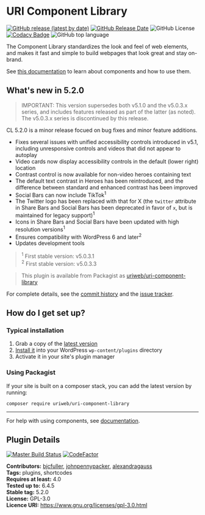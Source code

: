 # URI Component Library

[![GitHub release (latest by date)](https://img.shields.io/github/v/release/uriweb/uri-component-library)](https://github.com/uriweb/uri-component-library/releases/latest)
[![GitHub Release Date](https://img.shields.io/github/release-date/uriweb/uri-component-library)](https://github.com/uriweb/uri-component-library/releases/latest)
![GitHub License](https://img.shields.io/github/license/uriweb/uri-component-library)
[![Codacy Badge](https://img.shields.io/codacy/grade/043fca0aa28b4b2db799d5daacf2d27d/master)](https://www.codacy.com/app/uriweb/uri-component-library?utm_source=github.com&amp;utm_medium=referral&amp;utm_content=uriweb/uri-component-library&amp;utm_campaign=Badge_Grade)
![GitHub top language](https://img.shields.io/github/languages/top/uriweb/uri-component-library?color=violet&branch=master)

The Component Library standardizes the look and feel of web elements, and makes it fast and simple to build webpages that look great and stay on-brand.

See [this documentation](https://www.uri.edu/wordpress/components/) to learn about components and how to use them.

## What's new in 5.2.0

> IMPORTANT: This version supersedes both v5.1.0 and the v5.0.3.x series, and includes features released as part of the latter (as noted).  The v5.0.3.x series is discontinued by this release.

CL 5.2.0 is a minor release focued on bug fixes and minor feature additions.

* Fixes several issues with unified accessibility controls introduced in v5.1, including unresponsive controls and videos that did not appear to autoplay
* Video cards now display accessibility controls in the default (lower right) location
* Contrast control is now available for non-video heroes containing text
* The default text contrast in Heroes has been reintroduced, and the difference between standard and enhanced contrast has been improved
* Social Bars can now include TikTok<sup>1</sup>
* The Twitter logo has been replaced with that for X (the `twitter` attribute in Share Bars and Social Bars has been deprecated in favor of `x`, but is maintained for legacy support)<sup>1</sup>
* Icons in Share Bars and Social Bars have been updated with high resolution versions<sup>1</sup>
* Ensures compatibility with WordPress 6 and later<sup>2</sup>
* Updates development tools

> <sup>1</sup> First stable version: v5.0.3.1  
> <sup>2</sup> First stable version: v5.0.3.3

> This plugin is available from Packagist as [uriweb/uri-component-library](https://packagist.org/packages/uriweb/uri-component-library)

For complete details, see the [commit history](https://github.com/uriweb/uri-component-library/pull/231/commits) and the [issue tracker](https://github.com/uriweb/uri-component-library/issues).

## How do I get set up?

### Typical installation

1. Grab a copy of the [latest version](https://github.com/uriweb/uri-component-library/releases/latest)
2. [Install it](https://wordpress.org/support/article/managing-plugins/#installing-plugins) into your WordPress `wp-content/plugins` directory
3. Activate it in your site's plugin manager

### Using Packagist
If your site is built on a composer stack, you can add the latest version by running:
```shell
composer require uriweb/uri-component-library
```

---

For help with using components, see [documentation](https://www.uri.edu/wordpress/components/).

## Plugin Details

[![Master Build Status](https://travis-ci.com/uriweb/uri-component-library.svg?branch=master "Master build status")](https://travis-ci.com/uriweb/uri-component-library)
[![CodeFactor](https://www.codefactor.io/repository/github/uriweb/uri-component-library/badge/master)](https://www.codefactor.io/repository/github/uriweb/uri-component-library/overview/master)

__Contributors:__ [bjcfuller](https://github.com/bjcfuller), [johnpennypacker](https://github.com/johnpennypacker), [alexandragauss](https://github.com/alexandragauss)  
__Tags:__ plugins, shortcodes  
__Requires at least:__ 4.0  
__Tested up to:__ 6.4.5  
__Stable tag:__ 5.2.0  
__License:__ GPL-3.0  
__Licence URI:__ https://www.gnu.org/licenses/gpl-3.0.html
